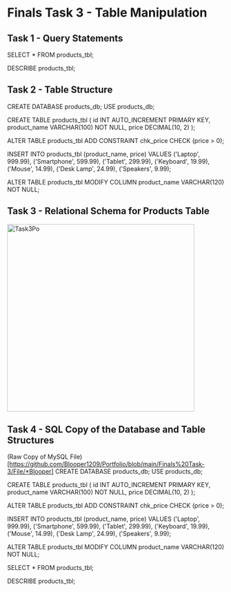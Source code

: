 # Finals Task 3 - Table Manipulation
## Task 1 - Query Statements
SELECT * FROM products_tbl;

DESCRIBE products_tbl;
## Task 2 - Table Structure
CREATE DATABASE products_db; USE products_db;

CREATE TABLE products_tbl ( id INT AUTO_INCREMENT PRIMARY KEY, product_name VARCHAR(100) NOT NULL, price DECIMAL(10, 2) );

ALTER TABLE products_tbl ADD CONSTRAINT chk_price CHECK (price > 0);

INSERT INTO products_tbl (product_name, price) VALUES ('Laptop', 999.99), ('Smartphone', 599.99), ('Tablet', 299.99), ('Keyboard', 19.99), ('Mouse', 14.99), ('Desk Lamp', 24.99), ('Speakers', 9.99);

ALTER TABLE products_tbl MODIFY COLUMN product_name VARCHAR(120) NOT NULL;
## Task 3 - Relational Schema for Products Table
<img width="434" alt="Task3Po" src="https://github.com/user-attachments/assets/a3842792-d833-4a6f-9caf-391b21bee6a6" />

## Task 4 - SQL Copy of the Database and Table Structures
(Raw Copy of MySQL File)[https://github.com/Blooper1209/Portfolio/blob/main/Finals%20Task-3/File/*Blooper]
CREATE DATABASE products_db; USE products_db;

CREATE TABLE products_tbl ( id INT AUTO_INCREMENT PRIMARY KEY, product_name VARCHAR(100) NOT NULL, price DECIMAL(10, 2) );

ALTER TABLE products_tbl ADD CONSTRAINT chk_price CHECK (price > 0);

INSERT INTO products_tbl (product_name, price) VALUES ('Laptop', 999.99), ('Smartphone', 599.99), ('Tablet', 299.99), ('Keyboard', 19.99), ('Mouse', 14.99), ('Desk Lamp', 24.99), ('Speakers', 9.99);

ALTER TABLE products_tbl MODIFY COLUMN product_name VARCHAR(120) NOT NULL;

SELECT * FROM products_tbl;

DESCRIBE products_tbl;
